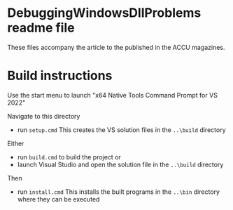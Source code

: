 # DebuggingWindowsDllProblems readme file

These files accompany the article to the published in the ACCU magazines.

# Build instructions

Use the start menu to launch "x64 Native Tools Command Prompt for VS 2022"

Navigate to this directory

* run `setup.cmd`
This creates the VS solution files in the `..\build` directory

Either

* run `build.cmd` to build the project
or
* launch Visual Studio and open the solution file in the `..\build` directory

Then
* run `install.cmd`
This installs the built programs in the `..\bin` directory where they can be executed

